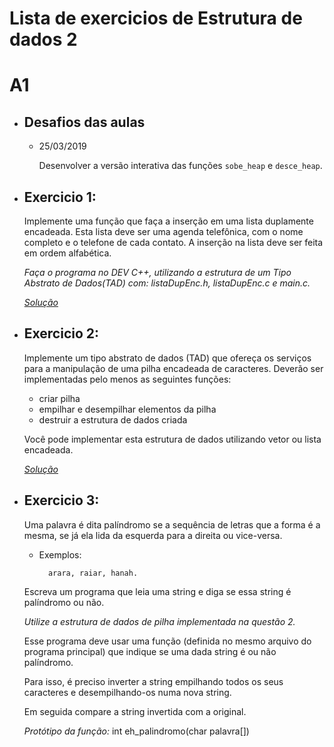 # Lista de exercicios de Estrutura de dados 2

# A1

- ## Desafios das aulas
    
    - 25/03/2019 
    
        Desenvolver a versão interativa das funções `sobe_heap` e `desce_heap`.
    
- ## **Exercicio 1:**

    Implemente uma função que faça a inserção em uma lista duplamente encadeada. Esta lista deve ser uma agenda telefônica, com o nome completo e o telefone de cada contato. A inserção na lista deve ser feita em ordem alfabética.

    *Faça o programa no DEV C++, utilizando a estrutura de um Tipo Abstrato de Dados(TAD) com: listaDupEnc.h, listaDupEnc.c e main.c.*
    
    [*Solução*](https://github.com/edualb/ExerciciosEstruturaDeDados2/tree/master/Exercicio%201)

- ## **Exercicio 2:**

    Implemente um tipo abstrato de dados (TAD) que ofereça os serviços para a manipulação de uma pilha encadeada de caracteres. Deverão ser implementadas pelo menos as seguintes funções: 
    
    -   criar pilha
    -   empilhar e desempilhar elementos da pilha 
    -   destruir a estrutura de dados criada
    
    Você pode implementar esta estrutura de dados utilizando vetor ou lista encadeada.
    
    [*Solução*](https://github.com/edualb/ExerciciosEstruturaDeDados2/tree/master/Exercicio%202)

- ## **Exercicio 3:**

    Uma palavra é dita palíndromo se a sequência de letras que a forma é a mesma, se já ela  lida da esquerda para a direita ou vice-versa.
    
    - Exemplos:
        
            arara, raiar, hanah.
    
    Escreva um programa que leia uma string e diga se essa string é palíndromo ou não.
    
    *Utilize a estrutura de dados de pilha implementada na questão 2.* 
    
    Esse programa deve usar uma função (definida no mesmo arquivo do programa principal) que indique se uma dada string é ou não palíndromo.

    Para isso, é preciso inverter a string empilhando todos os seus caracteres e desempilhando-os numa nova string. 
    
    Em seguida compare a string invertida com a original.

    *Protótipo da função:* int eh_palindromo(char palavra[])
